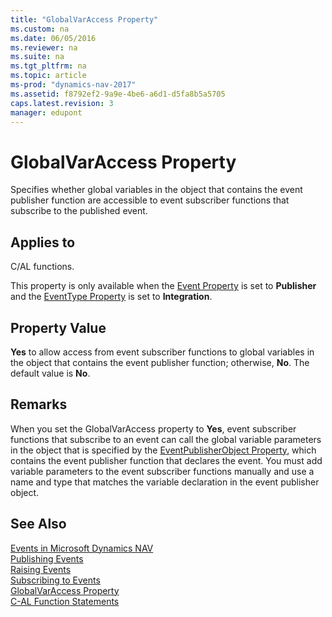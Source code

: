 ```yaml
---
title: "GlobalVarAccess Property"
ms.custom: na
ms.date: 06/05/2016
ms.reviewer: na
ms.suite: na
ms.tgt_pltfrm: na
ms.topic: article
ms-prod: "dynamics-nav-2017"
ms.assetid: f8792ef2-9a9e-4be6-a6d1-d5fa8b5a5705
caps.latest.revision: 3
manager: edupont
---
```

# GlobalVarAccess Property
Specifies whether global variables in the object that contains the event publisher function are accessible to event subscriber functions that subscribe to the published event.  
  
## Applies to  
 C/AL functions.  
  
 This property is only available when the [Event Property](Event-Property.md) is set to **Publisher** and the [EventType Property](EventType-Property.md) is set to **Integration**.  
  
## Property Value  
 **Yes** to allow access from event subscriber functions to global variables in the object that contains the event publisher function; otherwise, **No**. The default value is **No**.  
  
## Remarks  
 When you set the GlobalVarAccess property to **Yes**, event subscriber functions that subscribe to an event can call the global variable parameters in the object that is specified by the [EventPublisherObject Property](EventPublisherObject-Property.md), which contains the event publisher function that declares the event. You must add variable parameters to the event subscriber functions manually and use a name and type that matches the variable declaration in the event publisher object.  
  
## See Also  
 [Events in Microsoft Dynamics NAV](Events-in-Microsoft-Dynamics-NAV.md)   
 [Publishing Events](Publishing-Events.md)   
 [Raising Events](Raising-Events.md)   
 [Subscribing to Events](Subscribing-to-Events.md)   
 [GlobalVarAccess Property](GlobalVarAccess-Property.md)   
 [C\-AL Function Statements](C-AL-Function-Statements.md)